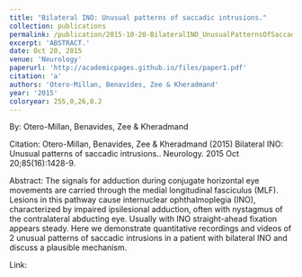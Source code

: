 ```yaml
---
title: "Bilateral INO: Unusual patterns of saccadic intrusions."
collection: publications
permalink: /publication/2015-10-20-BilateralINO_UnusualPatternsOfSaccadicIntrusions_
excerpt: 'ABSTRACT.'
date: Oct 20, 2015
venue: 'Neurology'
paperurl: 'http://academicpages.github.io/files/paper1.pdf'
citation: 'a'
authors: 'Otero-Millan, Benavides, Zee & Kheradmand'
year: '2015'
coloryear: 255,0,26,0.2
---
```


By: Otero-Millan, Benavides, Zee & Kheradmand

Citation: Otero-Millan, Benavides, Zee & Kheradmand (2015) Bilateral INO: Unusual patterns of saccadic intrusions.. Neurology. 2015 Oct 20;85(16):1428-9. 

Abstract: The signals for adduction during conjugate horizontal eye movements are carried through the medial longitudinal fasciculus (MLF). Lesions in this pathway cause internuclear ophthalmoplegia (INO), characterized by impaired ipsilesional adduction, often with nystagmus of the contralateral abducting eye. Usually with INO straight-ahead fixation appears steady. Here we demonstrate quantitative recordings and videos of 2 unusual patterns of saccadic intrusions in a patient with bilateral INO and discuss a plausible mechanism.

Link: 
